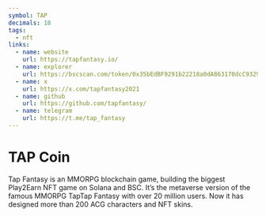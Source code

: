 ```yaml
---
symbol: TAP
decimals: 18
tags:
  - nft
links:
  - name: website
    url: https://tapfantasy.io/
  - name: explorer
    url: https://bscscan.com/token/0x35bEdBF9291b22218a0dA863170dcC9329Ef2563
  - name: x
    url: https://x.com/tapfantasy2021
  - name: github
    url: https://github.com/tapfantasy/
  - name: telegram
    url: https://t.me/tap_fantasy
---
```


# TAP Coin

Tap Fantasy is an MMORPG blockchain game, building the biggest Play2Earn NFT game on Solana and BSC. It’s the metaverse version of the famous MMORPG TapTap Fantasy with over 20 million users. Now it has designed more than 200 ACG characters and NFT skins.
